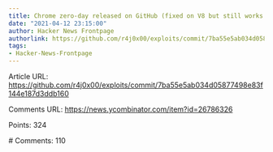```yaml
---
title: Chrome zero-day released on GitHub (fixed on V8 but still works on latest)
date: "2021-04-12 23:15:00"
author: Hacker News Frontpage
authorlink: https://github.com/r4j0x00/exploits/commit/7ba55e5ab034d05877498e83f144e187d3ddb160
tags:
- Hacker-News-Frontpage
---
```


<p>Article URL: <a href="https://github.com/r4j0x00/exploits/commit/7ba55e5ab034d05877498e83f144e187d3ddb160">https://github.com/r4j0x00/exploits/commit/7ba55e5ab034d05877498e83f144e187d3ddb160</a></p>
<p>Comments URL: <a href="https://news.ycombinator.com/item?id=26786326">https://news.ycombinator.com/item?id=26786326</a></p>
<p>Points: 324</p>
<p># Comments: 110</p>
